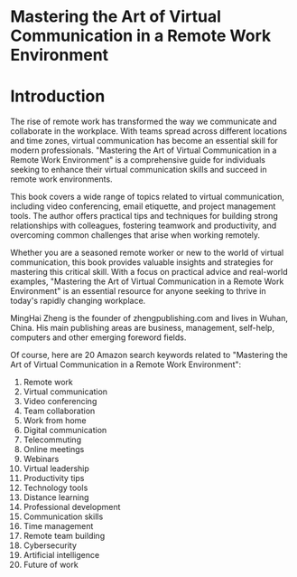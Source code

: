 # Mastering the Art of Virtual Communication in a Remote Work Environment

# Introduction

The rise of remote work has transformed the way we communicate and collaborate in the workplace. With teams spread across different locations and time zones, virtual communication has become an essential skill for modern professionals. "Mastering the Art of Virtual Communication in a Remote Work Environment" is a comprehensive guide for individuals seeking to enhance their virtual communication skills and succeed in remote work environments.

This book covers a wide range of topics related to virtual communication, including video conferencing, email etiquette, and project management tools. The author offers practical tips and techniques for building strong relationships with colleagues, fostering teamwork and productivity, and overcoming common challenges that arise when working remotely.

Whether you are a seasoned remote worker or new to the world of virtual communication, this book provides valuable insights and strategies for mastering this critical skill. With a focus on practical advice and real-world examples, "Mastering the Art of Virtual Communication in a Remote Work Environment" is an essential resource for anyone seeking to thrive in today's rapidly changing workplace.


MingHai Zheng is the founder of zhengpublishing.com and lives in Wuhan, China. His main publishing areas are business, management, self-help, computers and other emerging foreword fields.



Of course, here are 20 Amazon search keywords related to "Mastering the Art of Virtual Communication in a Remote Work Environment":

1. Remote work
2. Virtual communication
3. Video conferencing
4. Team collaboration
5. Work from home
6. Digital communication
7. Telecommuting
8. Online meetings
9. Webinars
10. Virtual leadership
11. Productivity tips
12. Technology tools
13. Distance learning
14. Professional development
15. Communication skills
16. Time management
17. Remote team building
18. Cybersecurity
19. Artificial intelligence
20. Future of work

